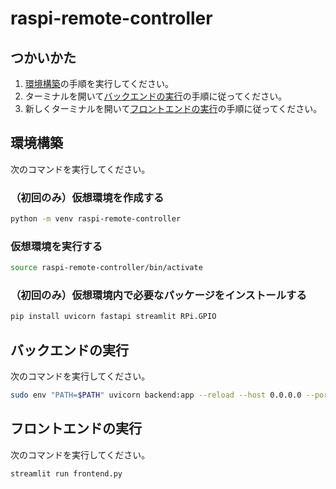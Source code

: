 # raspi-remote-controller

## つかいかた

1. [環境構築](#環境構築)の手順を実行してください。
2. ターミナルを開いて[バックエンドの実行](#バックエンドの実行)の手順に従ってください。
3. 新しくターミナルを開いて[フロントエンドの実行](#フロントエンドの実行)の手順に従ってください。

## 環境構築

次のコマンドを実行してください。

### （初回のみ）仮想環境を作成する

```bash
python -m venv raspi-remote-controller
```

### 仮想環境を実行する

```bash
source raspi-remote-controller/bin/activate
```

### （初回のみ）仮想環境内で必要なパッケージをインストールする

```bash
pip install uvicorn fastapi streamlit RPi.GPIO
```

## バックエンドの実行

次のコマンドを実行してください。

```bash
sudo env "PATH=$PATH" uvicorn backend:app --reload --host 0.0.0.0 --port 8000
```

## フロントエンドの実行

次のコマンドを実行してください。

```bash
streamlit run frontend.py
```
